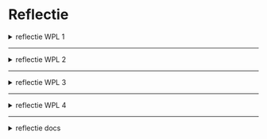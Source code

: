 # Reflectie


<details>

<summary>reflectie WPL 1</summary>

<div style="display: flex; flex-direction: row; align-items: center; justify-content: space-between;">


  <div style="flex: 1; padding: 20px;">
    <img src="https://github.com/PXL-Digital-SNE-Werkplekleren/portfolio-froidmontaaron/assets/116820758/37bc5701-a291-4107-b744-7b1e615dfb7b" alt="Afbeelding" style="width: 100%; height: auto;">
  </div>

</div>

<div style="flex: 1; padding: 20px;">
  
 ## Sterke Vaardigheden          
 
 Ik ontdek dat ik sterk ben in digitale vaardigheden, probleemoplossend denken en resultaatgerichtheid. Deze vaardigheden helpen me om efficiënt met ICT om te gaan, verschillende oplossingen te overwegen en actief bij te dragen aan het behalen van doelen. Het feit dat anderen mijn kritische denkwijze waarderen en regelmatig om mijn feedback vragen, motiveert me om deze vaardigheid verder te ontwikkelen.

</div>

<div style="flex: 1; padding: 20px;">
  
  ## Sterke Eigenschappen
  
  Mijn sterke punten liggen in flexibiliteit, zelfstandigheid en verantwoordelijkheidszin. Ik pas me gemakkelijk aan verschillende situaties aan, handel doelgericht en neem verantwoordelijkheid voor mijn taken. Deze eigenschappen maken me effectief in mijn werk en dragen bij aan een positieve bijdrage aan het team.

</div>

<div style="flex: 1; padding: 20px;">
  
  ## Klantgerichtheid
  
  Hoewel ik bewust ben van het belang van klantgerichtheid, merk ik dat er ruimte is voor verbetering. Soms valt mijn klantgerichtheid onder druk van andere prioriteiten, wat kan leiden tot standaardoplossingen in plaats van aandachtig luisteren naar klanten. Het besef hiervan motiveert me om bewuster met klantinteracties om te gaan en mijn klantgerichtheid verder te ontwikkelen.
  
</div>

---

<div style="display: flex; flex-direction: row; align-items: center; justify-content: space-between;">


  <div style="flex: 1; padding: 20px;">
    <img src="https://github.com/PXL-Digital-SNE-Werkplekleren/portfolio-froidmontaaron/assets/116820758/3c1a914b-986d-4e74-a5cb-97472d5d0aed" alt="Afbeelding_2" style="width: 100%; height: auto;">
  </div>

</div>

<div style="flex: 1; padding: 20px;">
  
 # (Em)passie
 
</div>

<div style="flex: 1; padding: 20px;">
  
 ## Wat drijft jou?

Mijn passies zijn sport en leren hacken. Ik ben hier goed in en wil deze vaardigheden verder ontwikkelen in de toekomst en ook omdat ik van mening ben dat een gezond lichaam en dicipline zorgt dat ik er beter van wordt .

</div>

<div style="flex: 1; padding: 20px;">
  
  ## Waar haal je energie uit?

Ik krijg energie van het delen van mijn passies en doelen met anderen. ook door Respect en nieuwe inzichten kan ik beter worden deze zijn voor mij belangrijk.

</div>

<div style="flex: 1; padding: 20px;">
  
  ## Hoe zie je samenwerking?

Ik sta open voor discussies en waardeer het als anderen een eigen visie hebben. Dialoog en empathie zijn voor mij essentieel in het begrijpen van anderen en samenwerken aan een betere toepassing van onze werk ethiek.
  
</div>

<div style="flex: 1; padding: 20px;">
  
 ## Wat betekent passie voor jou?

Voor mij is passie de drijvende kracht die nieuwsgierigheid en doorzettings vermogen aanwakkert, verandering en innovatie stimuleert, en anderen inspireert. Het is een kenmerk van een uitstekende professional die anderen met kennis van zaken leidt.

</div>

<div style="flex: 1; padding: 20px;">
  
  ## Hoe zie je jouw rol in de opleiding?

In mijn opleiding wil ik mijn passies integreren en anderen inspireren. Ik geloof in dialoog, empathie en samenwerking om zowel mezelf als anderen te begrijpen en respecteren.

</div>

<div style="flex: 1; padding: 20px;">
  
 # Ondernemend & innovatief
 
</div>

<div style="flex: 1; padding: 20px;">
  
 ## Wat betekent voor mij een 'ken-doe-mentaliteit' en hoe past dit in mijn opleiding systeem- en netwerkbeheer?

Voor mij betekent een 'ken-doe-mentaliteit' proactief handelen en niet afwachten tot dingen gebeuren. Het is het vermogen om nieuwe terreinen te verkennen, kansen te herkennen, risico's te nemen en problemen als uitdagingen te zien. In mijn opleiding systeem- en netwerkbeheer vertaalt dit zich naar het actief zoeken naar mogelijkheden om mijn kennis toe te passen, beslissingen te nemen op basis van inzicht, en berekende risico's te nemen om concrete resultaten te behalen.

</div>

<div style="flex: 1; padding: 20px;">
  
  ## In hoeverre ben ik momenteel bezig met een 'ken-doe-mentaliteit'?

Momenteel ben ik actief bezig met het ontwikkelen van een 'ken-doe-mentaliteit'. Ik neem initiatief in mijn studieprojecten, zoek naar extra kennis buiten het curriculum, en experimenteer met nieuwe ideeën. Ik sta open voor uitdagingen en ben bereid risico's te nemen om mijn vaardigheden te verbeteren en nieuwe ervaringen op te doen. Ik geloof dat deze mentaliteit mij zal helpen groeien in mijn vakgebied en me onderscheidt als een toekomstige professional.

</div>

<div style="flex: 1; padding: 20px;">
  
 # (Internationaal) Samen(net)werken
 
</div>

<div style="flex: 1; padding: 20px;">
  
 ## Hoe ziet mijn huidige netwerk eruit? 
 
 Mijn netwerk bestaat voornamelijk uit medestudenten, militairen en ex-militairen, docenten en mensen met gedeelde interesses in sport, hacken, 3d printen, motorrijden. Ik ben van plan dit netwerk te gebruiken om kennis te delen en samen te werken aan projecten binnen mijn opleiding.
 
</div>

<div style="flex: 1; padding: 20px;">
  
  ## Hoe kan ik internationaal samenwerken in mijn opleiding?
  
  Ik kan mijn internationale samenwerking bevorderen door deel te nemen aan online communities, conferenties en evenementen gerelateerd aan mijn passies of sporten of eventueel werkervaringen. ook kan er een mogelijk zijn voor buitenlandse stages .
  
</div>

<div style="flex: 1; padding: 20px;">
  
 # Multi- & disciplinariteit
 
</div>

<div style="flex: 1; padding: 20px;">
  
 ## Wat weet ik op dit moment al over de inhouden van mijn opleiding?

Op dit moment heb ik al een solide basis over mijn opleiding , vooral gericht op zaken zoals linux instals ,netwerken opstellen en beveiligen en teamwerk wat ook uiteraard uitgebreid gaat worden naar mate het jaar varder gaat. Mijn kennis strekt zich uit tot essentiële soft skills, die me in staat stellen effectief te communiceren en samen te werken. Daarnaast ben ik goed vertrouwd met de technische aspecten van hacken en heb ik al een degelijke basis voor deze opleiding te kunnen volbrengen mits ik er ook de tijd en moeite in steek.
 
</div>

<div style="flex: 1; padding: 20px;">
  
  ## Met welke andere disciplines (opleidingen / beroepen / ...) zou ik in aanraking kunnen komen in mijn opleiding?

In mijn opleiding zou ik waarschijnlijk in aanraking komen met verschillende disciplines. Denk hierbij aan disciplines die gerelateerd zijn aan digitale beveiliging, managment van ict gerelateerde bedrijven, en mogelijk ook bredere technologische velden (bv. farmaceutica, bio technologie,overheid en gerechtelijke instanties). Het oversteken van deze disciplines biedt kansen voor innovatie, waardoor ik dus ook een mooi overzicht krijg van dagdagelijkse werken en jobs die later op ons kan toepassen .
  
</div>


</details>

---

<details>

<summary>reflectie WPL 2</summary>

Technische Skills:​
--
Ik heb mijn programmeervaardigheden verder ontwikkeld, met name in het werken met html en ook met verdere intigraties van os systemen​

Proces:​
--
Ik heb een actieve rol gespeeld in het team, door regelmatige updates te geven tijdens de stand-up meetings en door mijn vaardigheden te delen met mijn collega's.​

Soft Skills:​
--
Deze periode heeft mijn vermogen om onder druk te werken versterkt, en ik heb ook geleerd hoe ik effectiever kan werken binnen het team.​

​

</details>

---

<details>

<summary>reflectie WPL 3</summary>

</details>

---

<details>

<summary>reflectie WPL 4</summary>
</details>

---

<details>

<summary>reflectie docs</summary>

### belangrijke files

[KYSS_Individuele_feedback.pdf](https://github.com/PXL-Digital-SNE-Werkplekleren/portfolio-froidmontaaron/files/13323241/KYSS_Individuele_feedback.pdf)

[Lemo_individuele_feedback.pdf](https://github.com/PXL-Digital-SNE-Werkplekleren/portfolio-froidmontaaron/files/13323250/Lemo_individuele_feedback.pdf)

</details>



